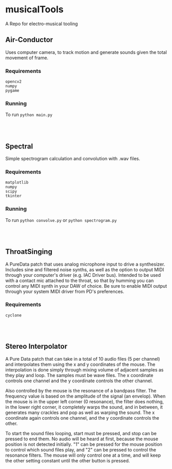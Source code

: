 # musicalTools
A Repo for electro-musical tooling

## Air-Conductor
Uses computer camera, to track motion and generate sounds given the total movement of frame. <br>
### Requirements
````opencv2```` <br>
````numpy```` <br>
````pygame```` <br>
### Running
To run ````python main.py````

<br>
<br>

## Spectral
Simple spectrogram calculation and convolution with .wav files. <br>
### Requirements
````matplotlib```` <br>
````numpy```` <br>
````scipy```` <br>
````tkinter```` <br>
### Running
To run ````python convolve.py```` or ````python spectrogram.py````

<br>
<br>

## ThroatSinging
A PureData patch that uses analog microphone input to drive a synthesizer. Includes sine and filtered noise synths, as well as the option to output MIDI through your computer's driver (e.g. IAC Driver bus). Intended to be used with a contact mic attached to the throat, so that by humming you can control any MIDI synth in your DAW of choice. Be sure to enable MIDI output through your system MIDI driver from PD's preferences.<br>

### Requirements
````cyclone````

<br>
<br>

## Stereo Interpolator
A Pure Data patch that can take in a total of 10 audio files (5 per channel) and interpolates them using the x and y coordinates of the mouse. The interpolation is done simply through mixing volume of adjacent samples as they play and loop. The samples must be wave files. The x coordinate controls one channel and the y coordinate controls the other channel. 

Also controlled by the mouse is the resonance of a bandpass filter. The frequency value is based on the amplitude of the signal (an envelop). When the mouse is in the upper left corner (0 resonance), the filter does nothing, in the lower right corner, it completely warps the sound, and in between, it generates many crackles and pop as well as warping the sound. The x coordinate again controls one channel, and the y coordinate controls the other.

To start the sound files looping, start must be pressed, and stop can be pressed to end them. No audio will be heard at first, because the mouse position is not detected initially. "1" can be pressed for the mouse position to control which sound files play, and "2" can be pressed to control the resonance filters. The mouse will only control one at a time, and will keep the other setting constant until the other button is pressed.
